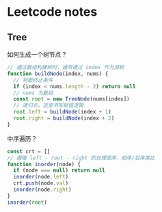 # Leetcode notes

## Tree

如何生成一个树节点？

```javascript
// 通过数组构建树时，通常通过 index 作为游标
function buildNode(index, nums) {
  // 判断终止条件
  if (index < nums.length - 2) return null
  // nums 为数组
  const root = new TreeNode(nums[index])
  // 递归点，这里书写赋值逻辑
  root.left = buildNode(index + 1)
  root.right = buildNode(index + 2)
}
```



中序遍历？

```javascript
const crt = []
// 遵循 left - root - right 的处理顺序，前序/后序类比
function inorder(node) {
  if (node === null) return null
  inorder(node.left)
  crt.push(node.val)
  inorder(node.right)
}
inorder(root)
```

